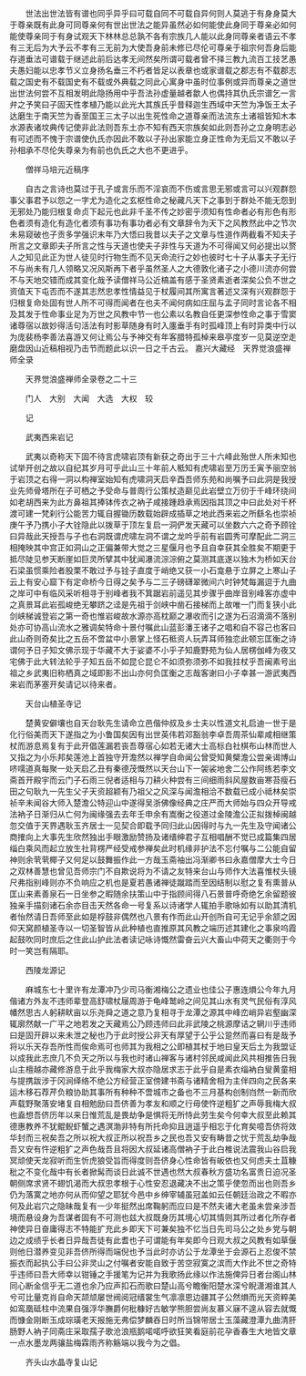 <!-- { "loadSidebar": true } -->
　　世法出世法皆有谱也同乎异乎曰可载自同不可载自异何则人莫逃于有身身莫大于尊亲既有此身可同尊亲何有世出世法之能异虽然必如何能使此身同于尊亲必如何能使尊亲同于有身试观天下林林总总孰不各有宗族几人能以此身同尊亲者语云不孝有三无后为大予云不孝有三无前为大使吾身前未修已尽伦可尊亲于祖宗何吾身后能存道垂法可谱载于继述此前后达孝无间然矣所谓可载者曾不择三教九流百工技艺愚夫愚妇能以忠孝节义立身扬名垂三不朽者皆足以表章也或家谱载之郡志有不载郡志载之国史有不载国史有不载或外典载之同此心寓身中虽时位事例或异而尊亲之道世出世法何尝不互相发明此隐扬用中乎吾法孙虚量越者歙人也偶持其仇氏宗谱乞一言弁之予笑曰子固天性孝植乃能以此光大其族氏乎昔释迦生西域中天竺为净饭王太子达磨生于南天竺为香至国王三太子以出生死性命之道尊亲而法流东土诸祖皆知木本水源表诸坟典传记使非此法则吾东土亦不知有西天宗族矣如此则吾孙之立身明志必有可述而不愧于宗谱使仇氏亦因此不敢以子孙出家能立身正性命为无后又不敢以子孙相承不尽伦失尊亲为有前也仇氏之大也不更进乎。

　　僧祥马培元近稿序

　　自古之言诗也莫过于孔子或言乐而不淫哀而不伤或言思无邪或言可以兴观群怨事父事君予以怨之一字尤为造化之玄枢性命之秘藏凡天下之事到于群处不能无怨到无邪处乃能归根复命贞下起元也此非千圣不传之妙密乎须知有性命者必有形色有形色者须有造化有造化者须有事功有事功者必有文章辞令为天下之风教然此中之节次未易窥破也子贡多学强识末年乃大悟曰我昔以夫子之文章与性道作两截看不知夫子所言之文章即夫子所言之性与天道也使夫子非性与天道为不可得闻又何必提出以赘人之知见此正为世人徒见时行物生而不见天命流行之妙也彼时七十子从事夫子无行不与尚未有几人领略又况风斯再下者乎虽然圣人之大德敦化诸子之小德川流亦何尝不与天地交错而成其变化哉予读僧祥马公近槁盖有感于圣贤素逝者深矣公负不世之资值天下屯否而不遂其志然忠孝性情益见于杖履间其所寓言著述又深有兴观群怨于归根复命处固有世人所不可得而闻者在也夫不闻何病如庄屈与孟子同时言论各不相及其发于性命事业足为万世之风教中节一也公素以名教自任更深参性命之事于雪窦诸尊宿以故妙得活句活法有时影草随身有时入廛垂手有时孤峰顶上有时异类中行以为庞裴杨李善法喜游又何让焉公与予神交有年客腊特孤棹来皋亭度岁一见莫逆空走磨盘因山近稿相视乃击节而题此以识一日之千古云。
嘉兴大藏经　天界觉浪盛禅师全录


　　天界觉浪盛禅师全录卷之二十三

　　门人　大别　大闻　大选　大权　较

　　记

　　武夷西来岩记

　　武夷以奇称天下固不待言虎啸岩顶有新获之奇出于三十六峰此殆世人所未知也试举开创之故以自纪其岁月可乎此山三十年前人秪知有虎啸岩至万历壬寅予丽空翁于岩顶之右得一洞以构禅室始知有虎啸洞天启辛酉吾师东苑和尚嘱予曰此洞是我授业先师骨塔所在子可栖之予受命与普周行公策杖造巅见此岩壁立万仞于千峰环绕间如老胡西来为此方鼻祖其捧钵传衣之衲子咸接踵趋承焉因指其顶之中曰此处对千杯渡可建一梵刹行公能苦力辄自握锄历数载始辟成插草之地此西来岩之所繇名也崇祯庚午予乃携小子大铨隐此以拨草于顶左复启一洞俨发天藏可以坐数六六之奇予顾铨曰异哉此天授吾与子也右洞既谓虎啸左洞不谓之龙吟乎前有岩圆秀可摩配此二洞三相掩映其中宫正如洞山之正偏兼带大觉之三星偃月也予且自幸获其全胜矣不期更于抵尽陡见参天断崖如巨灵所擘其中犹闻瀑流淙淙俯之莫测其底遂以独木为桥如天台石梁虽惯乘险者股栗不敢过予与铨子直度于峭绝又获一小石龛悬于立屏之上寒山子云上有安心窟下有定命桥今日得之矣予与二三子磅礴翠微间六时钟梵每漏逗于九曲之岸可中有临风采听相寻于别峰者我不箕踞岩前遥见其步骤乎曲岸音别峰客亦虚中之真景耳此岩孤峻绝无攀跻之迳是先祖于剑峡中凿石接梯而上故唯一门而复狭小此剑峡梯诚登岩之第一奇也惟岩峻故水源亦高枕巅之瀑收而引之遂为石沼滴滴不落别处亦可协高山流水之雅调矣特命十景付嘱此山蓝彭潘王诸子之唱和自不容己也客曰此山奇则奇矣比之五岳不啻盆中小景掌上怪石秪资人玩弄耳师独恋此顿忘匡衡之诗谓何予日子知文佛示现于华藏不大于娑婆不小乎子知鹿野苑为仙人居楞伽峰为夜又宅佛于此大转法轮乎子知五岳不如昆仑昆仑不如须弥须弥不如我拄杖乎吾闽素号出祖之乡武夷旧称栖真之域即影不出山亦何负匡衡之志哉客谢曰小子幸甚一游武夷西来岩而茅塞开矣请记以待来者。

　　天台山植圣寺记

　　楚黄安僻壤也自天台耿先生请命立邑偕仲叔及乡士夫以性道文礼启迪一世于是化行俗美而天下遂指之为小鲁国矣因有出世英伟若邓豁翁李卓吾周茶仙辈咸相继策杖而游息焉复有于此开倡莲漏若丧吾尊宿心如若无诸大士高标白社棋布山林而世人又指之为小乐邦矣莲池上首独守开澹然以禅学自命闻公曾受知黄檗澹公尝亲谒博山哜嚅道真每聚一处天启乙丑有秦德茂慨然以天台山下一袈裟地舍二公作阿练若李文斋首开殿宇而云门子石雨三倪者适相与刀耕火种尝有三间细雨斜风屋数亩寒苔瘦石田之句耿九一先生父子天资超颖有乃祖父之风深与闻澹相洽不数载已成小祗林矣崇祯辛未闻谷大师入楚澹公特迎山中遂得吴浙佛像经典之庄严而大师始与四众开导戒法衲子日渐归从亡何为闽缘强去去年壬申余有嵩衡之役道过金陵澹公正拟拨棹闽越忽交值于天界遇耿玉齐居士一见契合即载予同归此山因得时与九一先生及守闻诸公商搉向上大事先生欣然独出手眼激励赞扬及诸缙绅君子互相唱酬不觉已成篇集四居缁白乘风而起立放生社背楞严经受戒参禅矣此时机缘非护法不忘付嘱与二公能自留神则余茕茕椰子又何足以鼓舞振作此一方哉玉斋袖出冯渐卿书曰永嘉僧摩大士今日之双林善慧也曾见吾师宗门不自欺说将为不请之友特来台山与师作大法喜惟杖头镜尺弗指别峰则亦不负响应之机也是夏若愚诸禅徒蹴踏而至因结制以慰之复有熏普从匡山来素善泉石一日坐参之暇随余扶策山中于指顾间得八石景普呼奇绝乞余留题彼独亲手描刻诸石余亦目击天然各命一号复系以诗诸学人辄拍手歌咏如有以助其清机者怡然请日吾师至此如是桴鼓非偶然也八景有作而此山开创所自可无记乎余颔之因仰天窝颜植圣寺以一切圣智皆从此种植也直推原其风教之端历述其建化之事泉呜霞起鼓吹同时庶后之住此山护此法者读记咏诗慨然雷奋云兴大畜山中荷天之衢则于今时一笑岂有隔耶。

　　西陵龙源记

　　麻城东七十里许有龙潭冲乃少司马衡湘梅公之遗业也佳公子惠连熉公今年九月偕诸方外友不违师辈登高舒啸杖屦周游于龟峰鹫岭之间见其山水有灵气民俗有淳风幡然思古人躬耕畎亩以乐尧舜之道之意乃复相寻于龙潭之源其中峰峦峭异岩壑幽深辄廓然献一广平之地若发之天藏焉公乃顾违师曰此非武陵之桃源摩诘之辋川乎违师曰是固开辟以来未泄之秘也乃于此时授公非天有厚望于公乎公跫然而喜曰有是哉予将以乐天存吾所性而俟命焉可也师其为我相之公即植其杖于地曰皇天后土为我盟证以成我此志庶几不负天之所以与我也时诸山禅客与诸村邻民咸闻此风共相推告日我山主檀越亦藏修游息于此乎我梅家大叔亦隐居求志于此乎自是素衣缁衲白叟黄童相与提携跋涉于冈涧绎络不绝公方经营正室傍建书斋与诸精舍相为主伴四向之民各来运木移石荐芹负粮协助其事所有种种不啻城市之备也不三月基构创制岿然一新而欣声载野聚落安堵复自相勉励曰吾侪善为孝友和顺之行毋使忤逆粗犷之声辱我梅大叔也盍想吾侪历年以来日惟荒乱是畏劫争是惧将无所恃此劳生矣今何幸大叔至此赖其德惠教养不犹鲲鲵虾蟹之遇溟渤非特有所托命抑且逍遥乎相忘于化育矣噫吾侪将效华封而三祝矣吾之所以祝大叔正所以祝吾乡之民也吾又安有畴昔之忧于荒乱劫争哉吾又安有忤逆粗犷之声色哉吾且将因大叔延诸高僧衲子于此白椎说法震我山谷启我冥顽使天龙寂听而生忻虎狼受旨而得度则吾侪身心性命皆有皈依也又何虑夫土苴糠秕之不变化哉中有长者掀髯而谈日此诚不世遇也然大叔春秋方盛功名富贵日迫况圣朝侧席求贤不翅饥渴而大叔忠孝根于心性安忍退藏决不出之策乎使忽而出也则吾乡仍为落寞之地亦何从而仰望之耶犹今邑中乡绅宰辅虽冠盖如云任朝廷治政之不暇亦何及此岩穴之隐昧哉复有一少年挺然出席鞠躬而应曰是不然夫诸大老虽未尝亲涉吾境而悬设身为吾谋者固有不可测也兹大叔既身历其境心切其情则其所过者化所存者神使异日奋庸得志不特能扩充此乡即天下可兼矣独不忆当日先司马公之处乡党与朝边之成绩乎长者日异哉吾徒有此耆也子可谓能有年矣即今日观大叔之风教有如草偃则他日潜养变见非吾侪所得而端倪也予当此时亦访公于龙潭坐于会源石上忍俊不禁振衣而起执公手曰公非灵山之付嘱者安能自致于苦空寂寞之滨而大作此不世之奇特乎违师曰吾大师幸以钳锤之手援笔为记并为我歌扬此缘以作法施俾异日者台阁山林同心断金信乎无二道也余乃应声扣石而歌曰楚山高兮瞻衡阳楚水深兮睨潇湘谁其人兮可比量克肖自命天颉颃屡世阀阅冠缙裳生气凛凛恩边疆其子公然熉而光天资粹美如鸾凰砥柱中流果自强浮华膴爵何秕糠好古敏学熊胆尝尚友慕义寐不遑从容去就慨而慷金刚断玉成琮璜老天报施无弗偿梦麟吞日时所当锦带居士玉藻藏澄潭九曲清肝肠野人衲子同斋庄采取孺子歌沧浪瓶鹅喏喏呼欲狂笑看庭前花孕香春生大地皆文章一点水墨龙两骧盐梅霖雨齐称觞端以我今为之倡。

　　齐头山水晶寺复山记

